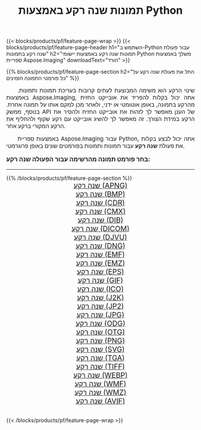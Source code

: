 ﻿---
title: תמונות שנה רקע באמצעות Python 
weight: 3920
url: /he/python-net/change-background/ 
lang: he
langdirlevel: 2
locales: zh-hans,ja,it,ru,de,es,fr,nl,id,lt,pl,pt,vi,tr,ko,zh-hant,ar,hi,th,sv,cs,uk,he
description: החלת ספריית Aspose.Imaging על תמונות ותמונות של שנה רקע באמצעות יישומי Python וממשקי API משלך של שרת.
---

{{< blocks/products/pf/feature-page-wrap >}}
{{< blocks/products/pf/feature-page-header h1="השתמש ב-Python עבור פעולת שנה רקע בתמונות" h2="תמונות שנה רקע באמצעות יישומי Python משלך באמצעות ספריית Aspose.Imaging" downloadText="הורד" >}}


{{% blocks/products/pf/feature-page-section  h2="החל את פעולת שנה רקע על כל פורמטי התמונה הזמינים" %}}
<p align="justify" style="text-indent:2em;font-size:15px;">
שינוי הרקע הוא משימה המבוצעת לעתים קרובות בעריכת תמונות ותמונות. באמצעות Aspose.Imaging, אתה יכול בקלות להפריד את אובייקט החזית מהרקע בתמונה, באופן אוטומטי או ידני, ולאחר מכן למקם אותו על תמונה אחרת. בנוסף, ממשק API של הענן מאפשר לך לזהות את אובייקט החזית ולהסיר את הרקע במידת הצורך. זה מאפשר לך להשיג אובייקט עם רקע שקוף ולהחליף את הרקע המקורי ברקע אחר.
</p>
<p align="justify" style="text-indent:2em;font-size:15px;">
באמצעות ספריית Aspose.Imaging עבור Python, אתה יכול לבצע בקלות את פעולת <b>שנה רקע</b> עבור תמונות ותמונות בפורמטים שונים באופן פרוגרמטי.
</p>
<h3 style="margin-top:16px;">
בחר פורמט תמונה מהרשימה עבור הפעולה שנה רקע:
</h3>
<hr/>
{{% /blocks/products/pf/feature-page-section %}}
<div class="container-fluid productfamilypage bg-gray">
    <div class="convertypes bg-gray agp-content section">
        <div class="container">
		<div class="row other-converters" style="gap: 10px;font-size: 19px;text-align:center;">
		    <div class='col-md-3 other-converter remove-lp remove-rp'><a href="/imaging/he/python-net/change-background/apng/" style="padding:15px;">שנה רקע (APNG)</a></div><div class='col-md-3 other-converter remove-lp remove-rp'><a href="/imaging/he/python-net/change-background/bmp/" style="padding:15px;">שנה רקע (BMP)</a></div><div class='col-md-3 other-converter remove-lp remove-rp'><a href="/imaging/he/python-net/change-background/cdr/" style="padding:15px;">שנה רקע (CDR)</a></div><div class='col-md-3 other-converter remove-lp remove-rp'><a href="/imaging/he/python-net/change-background/cmx/" style="padding:15px;">שנה רקע (CMX)</a></div><div class='col-md-3 other-converter remove-lp remove-rp'><a href="/imaging/he/python-net/change-background/dib/" style="padding:15px;">שנה רקע (DIB)</a></div><div class='col-md-3 other-converter remove-lp remove-rp'><a href="/imaging/he/python-net/change-background/dicom/" style="padding:15px;">שנה רקע (DICOM)</a></div><div class='col-md-3 other-converter remove-lp remove-rp'><a href="/imaging/he/python-net/change-background/djvu/" style="padding:15px;">שנה רקע (DJVU)</a></div><div class='col-md-3 other-converter remove-lp remove-rp'><a href="/imaging/he/python-net/change-background/dng/" style="padding:15px;">שנה רקע (DNG)</a></div><div class='col-md-3 other-converter remove-lp remove-rp'><a href="/imaging/he/python-net/change-background/emf/" style="padding:15px;">שנה רקע (EMF)</a></div><div class='col-md-3 other-converter remove-lp remove-rp'><a href="/imaging/he/python-net/change-background/emz/" style="padding:15px;">שנה רקע (EMZ)</a></div><div class='col-md-3 other-converter remove-lp remove-rp'><a href="/imaging/he/python-net/change-background/eps/" style="padding:15px;">שנה רקע (EPS)</a></div><div class='col-md-3 other-converter remove-lp remove-rp'><a href="/imaging/he/python-net/change-background/gif/" style="padding:15px;">שנה רקע (GIF)</a></div><div class='col-md-3 other-converter remove-lp remove-rp'><a href="/imaging/he/python-net/change-background/ico/" style="padding:15px;">שנה רקע (ICO)</a></div><div class='col-md-3 other-converter remove-lp remove-rp'><a href="/imaging/he/python-net/change-background/j2k/" style="padding:15px;">שנה רקע (J2K)</a></div><div class='col-md-3 other-converter remove-lp remove-rp'><a href="/imaging/he/python-net/change-background/jp2/" style="padding:15px;">שנה רקע (JP2)</a></div><div class='col-md-3 other-converter remove-lp remove-rp'><a href="/imaging/he/python-net/change-background/jpg/" style="padding:15px;">שנה רקע (JPG)</a></div><div class='col-md-3 other-converter remove-lp remove-rp'><a href="/imaging/he/python-net/change-background/odg/" style="padding:15px;">שנה רקע (ODG)</a></div><div class='col-md-3 other-converter remove-lp remove-rp'><a href="/imaging/he/python-net/change-background/otg/" style="padding:15px;">שנה רקע (OTG)</a></div><div class='col-md-3 other-converter remove-lp remove-rp'><a href="/imaging/he/python-net/change-background/png/" style="padding:15px;">שנה רקע (PNG)</a></div><div class='col-md-3 other-converter remove-lp remove-rp'><a href="/imaging/he/python-net/change-background/svg/" style="padding:15px;">שנה רקע (SVG)</a></div><div class='col-md-3 other-converter remove-lp remove-rp'><a href="/imaging/he/python-net/change-background/tga/" style="padding:15px;">שנה רקע (TGA)</a></div><div class='col-md-3 other-converter remove-lp remove-rp'><a href="/imaging/he/python-net/change-background/tiff/" style="padding:15px;">שנה רקע (TIFF)</a></div><div class='col-md-3 other-converter remove-lp remove-rp'><a href="/imaging/he/python-net/change-background/webp/" style="padding:15px;">שנה רקע (WEBP)</a></div><div class='col-md-3 other-converter remove-lp remove-rp'><a href="/imaging/he/python-net/change-background/wmf/" style="padding:15px;">שנה רקע (WMF)</a></div><div class='col-md-3 other-converter remove-lp remove-rp'><a href="/imaging/he/python-net/change-background/wmz/" style="padding:15px;">שנה רקע (WMZ)</a></div><div class='col-md-3 other-converter remove-lp remove-rp'><a href="/imaging/he/python-net/change-background/avif/" style="padding:15px;">שנה רקע (AVIF)</a></div>
                </div>
        </div>
    </div>
</div>
<br/>

{{< /blocks/products/pf/feature-page-wrap >}}
